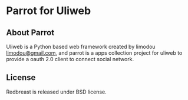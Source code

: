 Parrot for Uliweb
=================

About Parrot
------------
Uliweb is a Python based web framework created by limodou <limodou@gmail.com>, 
and parrot is a apps collection project for uliweb to provide a oauth 2.0 client 
to connect social network.

License
------------
Redbreast is released under BSD license.
